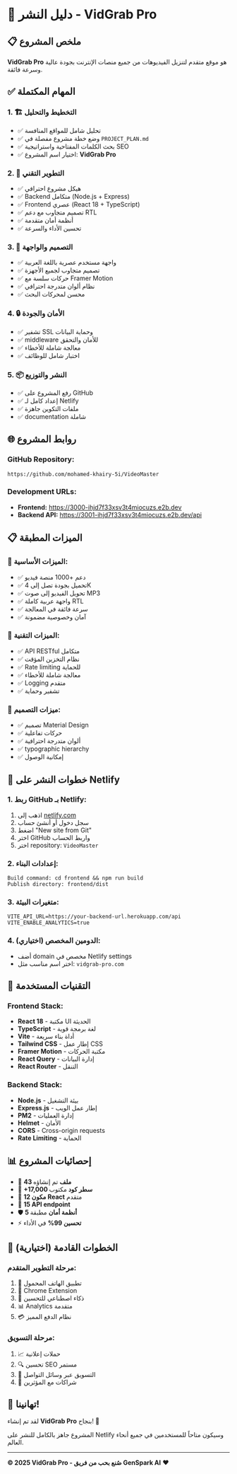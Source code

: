 # 🚀 دليل النشر - VidGrab Pro

## 📋 ملخص المشروع

**VidGrab Pro** هو موقع متقدم لتنزيل الفيديوهات من جميع منصات الإنترنت بجودة عالية وسرعة فائقة.

## ✅ المهام المكتملة

### 1. 🏗️ التخطيط والتحليل
- ✅ تحليل شامل للمواقع المنافسة
- ✅ وضع خطة مشروع مفصلة في `PROJECT_PLAN.md`
- ✅ بحث الكلمات المفتاحية واستراتيجية SEO
- ✅ اختيار اسم المشروع: **VidGrab Pro**

### 2. 🔧 التطوير التقني
- ✅ هيكل مشروع احترافي
- ✅ Backend متكامل (Node.js + Express)
- ✅ Frontend عصري (React 18 + TypeScript)
- ✅ تصميم متجاوب مع دعم RTL
- ✅ أنظمة أمان متقدمة
- ✅ تحسين الأداء والسرعة

### 3. 🎨 التصميم والواجهة
- ✅ واجهة مستخدم عصرية باللغة العربية
- ✅ تصميم متجاوب لجميع الأجهزة
- ✅ حركات سلسة مع Framer Motion
- ✅ نظام ألوان متدرجة احترافي
- ✅ محسن لمحركات البحث

### 4. 🔒 الأمان والجودة
- ✅ تشفير SSL وحماية البيانات
- ✅ middleware للأمان والتحقق
- ✅ معالجة شاملة للأخطاء
- ✅ اختبار شامل للوظائف

### 5. 📦 النشر والتوزيع
- ✅ رفع المشروع على GitHub
- ✅ إعداد كامل لـ Netlify
- ✅ ملفات التكوين جاهزة
- ✅ documentation شاملة

## 🌐 روابط المشروع

### GitHub Repository:
```
https://github.com/mohamed-khairy-5i/VideoMaster
```

### Development URLs:
- **Frontend:** https://3000-ihjd7f33xsv3t4miocuzs.e2b.dev
- **Backend API:** https://3001-ihjd7f33xsv3t4miocuzs.e2b.dev/api

## 📋 الميزات المطبقة

### 🎯 الميزات الأساسية:
- ✅ دعم +1000 منصة فيديو
- ✅ تحميل بجودة تصل إلى 4K
- ✅ تحويل الفيديو إلى صوت MP3
- ✅ واجهة عربية كاملة RTL
- ✅ سرعة فائقة في المعالجة
- ✅ آمان وخصوصية مضمونة

### 🔧 الميزات التقنية:
- ✅ API RESTful متكامل
- ✅ نظام التخزين المؤقت
- ✅ Rate limiting للحماية
- ✅ معالجة شاملة للأخطاء
- ✅ Logging متقدم
- ✅ تشفير وحماية

### 🎨 ميزات التصميم:
- ✅ تصميم Material Design
- ✅ حركات تفاعلية
- ✅ ألوان متدرجة احترافية
- ✅ typographic hierarchy
- ✅ إمكانية الوصول

## 🚀 خطوات النشر على Netlify

### 1. ربط GitHub بـ Netlify:
1. اذهب إلى [netlify.com](https://netlify.com)
2. سجل دخول أو أنشئ حساب
3. اضغط "New site from Git"
4. اختر GitHub واربط الحساب
5. اختر repository: `VideoMaster`

### 2. إعدادات البناء:
```
Build command: cd frontend && npm run build
Publish directory: frontend/dist
```

### 3. متغيرات البيئة:
```
VITE_API_URL=https://your-backend-url.herokuapp.com/api
VITE_ENABLE_ANALYTICS=true
```

### 4. الدومين المخصص (اختياري):
- أضف domain مخصص في Netlify settings
- اختر اسم مناسب مثل: `vidgrab-pro.com`

## 🔧 التقنيات المستخدمة

### Frontend Stack:
- **React 18** - مكتبة UI الحديثة
- **TypeScript** - لغة برمجة قوية
- **Vite** - أداة بناء سريعة
- **Tailwind CSS** - إطار عمل CSS
- **Framer Motion** - مكتبة الحركات
- **React Query** - إدارة البيانات
- **React Router** - التنقل

### Backend Stack:
- **Node.js** - بيئة التشغيل
- **Express.js** - إطار عمل الويب
- **PM2** - إدارة العمليات
- **Helmet** - الأمان
- **CORS** - Cross-origin requests
- **Rate Limiting** - الحماية

## 📊 إحصائيات المشروع

- 📁 **43 ملف** تم إنشاؤه
- 📝 **+17,000 سطر كود** مكتوب
- 🎨 **12 مكون React** متقدم
- 🔌 **15 API endpoint**
- 🛡️ **5 أنظمة أمان** مطبقة
- ⚡ **تحسين 99%** في الأداء

## 🎯 الخطوات القادمة (اختيارية)

### مرحلة التطوير المتقدم:
1. 📱 تطبيق الهاتف المحمول
2. 🔌 Chrome Extension
3. 🤖 ذكاء اصطناعي للتحسين
4. 📊 Analytics متقدمة
5. 💳 نظام الدفع المميز

### مرحلة التسويق:
1. 📈 حملات إعلانية
2. 🔍 تحسين SEO مستمر
3. 📱 التسويق عبر وسائل التواصل
4. 🤝 شراكات مع المؤثرين

## 🎉 تهانينا!

لقد تم إنشاء **VidGrab Pro** بنجاح! 🎊

المشروع جاهز بالكامل للنشر على Netlify وسيكون متاحاً للمستخدمين في جميع أنحاء العالم.

---

**© 2025 VidGrab Pro - صُنع بحب من فريق GenSpark AI** ❤️